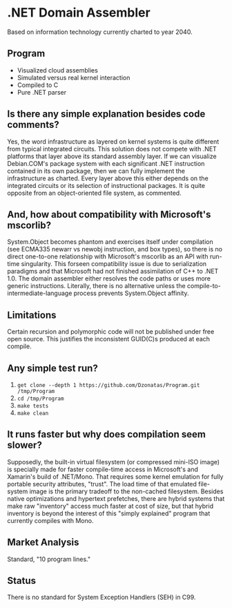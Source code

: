 # .NET Domain Assembler
Based on information technology currently charted to year 2040.

## Program
* Visualized cloud assemblies
* Simulated versus real kernel interaction
* Compiled to C
* Pure .NET parser

## Is there any simple explanation besides code comments?
Yes, the word infrastructure as layered on kernel systems is quite different from typical integrated circuits. This solution does not compete with .NET platforms that layer above its standard assembly layer. If we can visualize Debian.COM's package system with each significant .NET instruction contained in its own package, then we can fully implement the infrastructure as charted. Every layer above this either depends on the integrated circuits or its selection of instructional packages. It is quite opposite from an object-oriented file system, as commented.

## And, how about compatibility with Microsoft's mscorlib?
System.Object becomes phantom and exercises itself under compilation (see ECMA335 newarr vs newobj instruction, and box types), so there is no direct one-to-one relationship with Microsoft's mscorlib as an API with run-time singularity. This forseen compatibility issue is due to serialization paradigms and that Microsoft had not finished assimilation of C++ to .NET 1.0. The domain assembler either resolves the code paths or uses more generic instructions. Literally, there is no alternative unless the compile-to-intermediate-language process prevents System.Object affinity.

## Limitations
Certain recursion and polymorphic code will not be published under free open source. This justifies the inconsistent GUID(C)s produced at each compile.

## Any simple test run?
1. `get clone --depth 1 https://github.com/Dzonatas/Program.git /tmp/Program`
2. `cd /tmp/Program`
3. `make tests`
4. `make clean`

## It runs faster but why does compilation seem slower?
Supposedly, the built-in virtual filesystem (or compressed mini-ISO image) is specially made for faster compile-time access in Microsoft's and Xamarin's build of .NET/Mono. That requires some kernel emulation for fully portable security attributes, "trust". The load time of that emulated file-system image is the primary tradeoff to the non-cached filesystem. Besides native optimizations and hypertext prefetches, there are hybrid systems that make raw "inventory" access much faster at cost of size, but that hybrid inventory is beyond the interest of this "simply explained" program that currently compiles with Mono.

## Market Analysis
Standard, "10 program lines."

## Status
There is no standard for System Exception Handlers (SEH) in C99.
